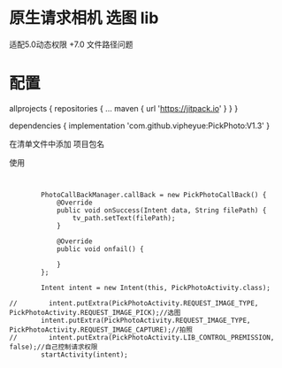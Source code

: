 # 原生请求相机 选图 lib
适配5.0动态权限 +7.0 文件路径问题



# 配置

allprojects {
		repositories {
			...
			maven { url 'https://jitpack.io' }
		}
	}




dependencies {
	        implementation 'com.github.vipheyue:PickPhoto:V1.3'
	}



在清单文件中添加  项目包名
	    <provider
                android:name="android.support.v4.content.FileProvider"
                android:authorities="项目包名.fileprovider"
                android:exported="false"
                android:grantUriPermissions="true">
                <meta-data
                    android:name="android.support.FILE_PROVIDER_PATHS"
                    android:resource="@xml/file_paths" />
            </provider>

使用

```


        PhotoCallBackManager.callBack = new PickPhotoCallBack() {
            @Override
            public void onSuccess(Intent data, String filePath) {
                tv_path.setText(filePath);
            }

            @Override
            public void onfail() {

            }
        };

        Intent intent = new Intent(this, PickPhotoActivity.class);

//        intent.putExtra(PickPhotoActivity.REQUEST_IMAGE_TYPE, PickPhotoActivity.REQUEST_IMAGE_PICK);//选图
        intent.putExtra(PickPhotoActivity.REQUEST_IMAGE_TYPE, PickPhotoActivity.REQUEST_IMAGE_CAPTURE);//拍照
//        intent.putExtra(PickPhotoActivity.LIB_CONTROL_PREMISSION, false);//自己控制请求权限
        startActivity(intent);
```